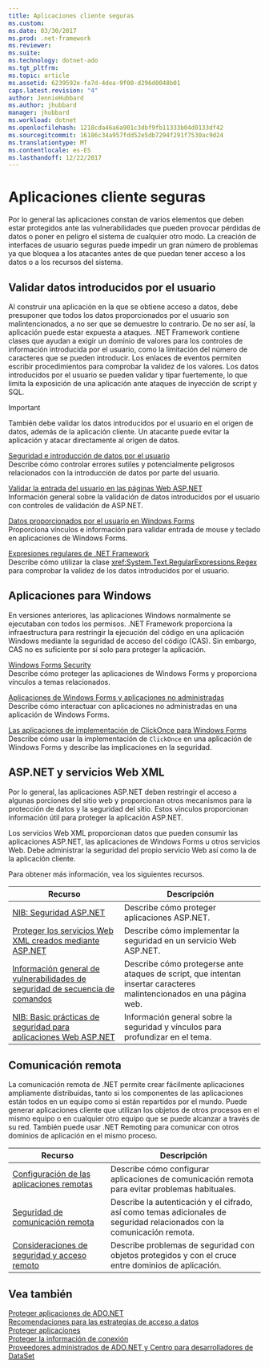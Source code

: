 ```yaml
---
title: Aplicaciones cliente seguras
ms.custom: 
ms.date: 03/30/2017
ms.prod: .net-framework
ms.reviewer: 
ms.suite: 
ms.technology: dotnet-ado
ms.tgt_pltfrm: 
ms.topic: article
ms.assetid: 6239592e-fa7d-4dea-9f00-d296d0048b01
caps.latest.revision: "4"
author: JennieHubbard
ms.author: jhubbard
manager: jhubbard
ms.workload: dotnet
ms.openlocfilehash: 1218cda46a6a901c3dbf9fb11333b04d0133df42
ms.sourcegitcommit: 16186c34a957fdd52e5db7294f291f7530ac9d24
ms.translationtype: MT
ms.contentlocale: es-ES
ms.lasthandoff: 12/22/2017
---
```

# <a name="secure-client-applications"></a>Aplicaciones cliente seguras
Por lo general las aplicaciones constan de varios elementos que deben estar protegidos ante las vulnerabilidades que pueden provocar pérdidas de datos o poner en peligro el sistema de cualquier otro modo. La creación de interfaces de usuario seguras puede impedir un gran número de problemas ya que bloquea a los atacantes antes de que puedan tener acceso a los datos o a los recursos del sistema.  
  
## <a name="validate-user-input"></a>Validar datos introducidos por el usuario  
 Al construir una aplicación en la que se obtiene acceso a datos, debe presuponer que todos los datos proporcionados por el usuario son malintencionados, a no ser que se demuestre lo contrario. De no ser así, la aplicación puede estar expuesta a ataques. .NET Framework contiene clases que ayudan a exigir un dominio de valores para los controles de información introducida por el usuario, como la limitación del número de caracteres que se pueden introducir. Los enlaces de eventos permiten escribir procedimientos para comprobar la validez de los valores. Los datos introducidos por el usuario se pueden validar y tipar fuertemente, lo que limita la exposición de una aplicación ante ataques de inyección de script y SQL.  
  
> [!IMPORTANT]
>  También debe validar los datos introducidos por el usuario en el origen de datos, además de la aplicación cliente. Un atacante puede evitar la aplicación y atacar directamente al origen de datos.  
  
 [Seguridad e introducción de datos por el usuario](../../../../docs/standard/security/security-and-user-input.md)  
 Describe cómo controlar errores sutiles y potencialmente peligrosos relacionados con la introducción de datos por parte del usuario.  
  
 [Validar la entrada del usuario en las páginas Web ASP.NET](http://msdn.microsoft.com/library/4ad3dacb-89e0-4cee-89ac-40a3f2a85461)  
 Información general sobre la validación de datos introducidos por el usuario con controles de validación de ASP.NET.  
  
 [Datos proporcionados por el usuario en Windows Forms](../../../../docs/framework/winforms/user-input-in-windows-forms.md)  
 Proporciona vínculos e información para validar entrada de mouse y teclado en aplicaciones de Windows Forms.  
  
 [Expresiones regulares de .NET Framework](../../../../docs/standard/base-types/regular-expressions.md)  
 Describe cómo utilizar la clase <xref:System.Text.RegularExpressions.Regex> para comprobar la validez de los datos introducidos por el usuario.  
  
## <a name="windows-applications"></a>Aplicaciones para Windows  
 En versiones anteriores, las aplicaciones Windows normalmente se ejecutaban con todos los permisos. .NET Framework proporciona la infraestructura para restringir la ejecución del código en una aplicación Windows mediante la seguridad de acceso del código (CAS). Sin embargo, CAS no es suficiente por sí solo para proteger la aplicación.  
  
 [Windows Forms Security](../../../../docs/framework/winforms/windows-forms-security.md)  
 Describe cómo proteger las aplicaciones de Windows Forms y proporciona vínculos a temas relacionados.  
  
 [Aplicaciones de Windows Forms y aplicaciones no administradas](../../../../docs/framework/winforms/advanced/windows-forms-and-unmanaged-applications.md)  
 Describe cómo interactuar con aplicaciones no administradas en una aplicación de Windows Forms.  
  
 [Las aplicaciones de implementación de ClickOnce para Windows Forms](http://msdn.microsoft.com/en-us/34d8c770-48f2-460c-8d67-4ea5684511df)  
 Describe cómo usar la implementación de `ClickOnce` en una aplicación de Windows Forms y describe las implicaciones en la seguridad.  
  
## <a name="aspnet-and-xml-web-services"></a>ASP.NET y servicios Web XML  
 Por lo general, las aplicaciones ASP.NET deben restringir el acceso a algunas porciones del sitio web y proporcionan otros mecanismos para la protección de datos y la seguridad del sitio. Estos vínculos proporcionan información útil para proteger la aplicación ASP.NET.  
  
 Los servicios Web XML proporcionan datos que pueden consumir las aplicaciones ASP.NET, las aplicaciones de Windows Forms u otros servicios Web. Debe administrar la seguridad del propio servicio Web así como la de la aplicación cliente.  
  
 Para obtener más información, vea los siguientes recursos.  
  
|Recurso|Descripción|  
|--------------|-----------------|  
|[NIB: Seguridad ASP.NET](http://msdn.microsoft.com/en-us/04b37532-18d9-40b4-8e5f-ee09a70b311d)|Describe cómo proteger aplicaciones ASP.NET.|  
|[Proteger los servicios Web XML creados mediante ASP.NET](http://msdn.microsoft.com/en-us/354b2ab1-2782-4542-b32a-dc560178b90c)|Describe cómo implementar la seguridad en un servicio Web ASP.NET.|  
|[Información general de vulnerabilidades de seguridad de secuencia de comandos](http://msdn.microsoft.com/library/772c7312-211a-4eb3-8d6e-eec0aa1dcc07)|Describe cómo protegerse ante ataques de script, que intentan insertar caracteres malintencionados en una página web.|  
|[NIB: Basic prácticas de seguridad para aplicaciones Web ASP.NET](http://msdn.microsoft.com/en-us/94a52ab8-731d-417e-b997-721baf43df38)|Información general sobre la seguridad y vínculos para profundizar en el tema.|  
  
## <a name="remoting"></a>Comunicación remota  
 La comunicación remota de .NET permite crear fácilmente aplicaciones ampliamente distribuidas, tanto si los componentes de las aplicaciones están todos en un equipo como si están repartidos por el mundo. Puede generar aplicaciones cliente que utilizan los objetos de otros procesos en el mismo equipo o en cualquier otro equipo que se puede alcanzar a través de su red. También puede usar .NET Remoting para comunicar con otros dominios de aplicación en el mismo proceso.  
  
|Recurso|Descripción|  
|--------------|-----------------|  
|[Configuración de las aplicaciones remotas](http://msdn.microsoft.com/en-us/92c0c097-d984-4315-835b-7490ecdf1097)|Describe cómo configurar aplicaciones de comunicación remota para evitar problemas habituales.|  
|[Seguridad de comunicación remota](http://msdn.microsoft.com/en-us/9574262c-d4b1-41c5-8600-24ff147c0add)|Describe la autenticación y el cifrado, así como temas adicionales de seguridad relacionados con la comunicación remota.|  
|[Consideraciones de seguridad y acceso remoto](../../../../docs/framework/misc/security-and-remoting-considerations.md)|Describe problemas de seguridad con objetos protegidos y con el cruce entre dominios de aplicación.|  
  
## <a name="see-also"></a>Vea también  
 [Proteger aplicaciones de ADO.NET](../../../../docs/framework/data/adonet/securing-ado-net-applications.md)  
 [Recomendaciones para las estrategias de acceso a datos](http://msdn.microsoft.com/en-us/72411f32-d12a-4de8-b961-e54fca7faaf5)  
 [Proteger aplicaciones](/visualstudio/ide/securing-applications)  
 [Proteger la información de conexión](../../../../docs/framework/data/adonet/protecting-connection-information.md)  
 [Proveedores administrados de ADO.NET y Centro para desarrolladores de DataSet](http://go.microsoft.com/fwlink/?LinkId=217917)
